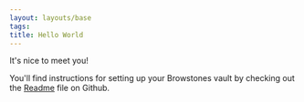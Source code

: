 ```yaml
---
layout: layouts/base
tags: 
title: Hello World
---
```


It's nice to meet you!

You'll find instructions for setting up your Browstones vault by checking out the [Readme](https://github.com/darajamsat/brownstones) file on Github.
